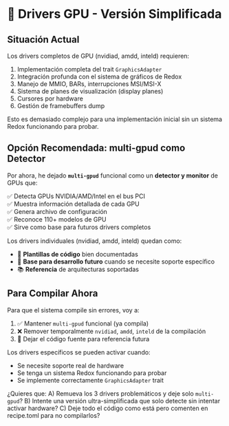 # 🎯 Drivers GPU - Versión Simplificada

## Situación Actual

Los drivers completos de GPU (nvidiad, amdd, inteld) requieren:
1. Implementación completa del trait `GraphicsAdapter`
2. Integración profunda con el sistema de gráficos de Redox
3. Manejo de MMIO, BARs, interrupciones MSI/MSI-X
4. Sistema de planes de visualización (display planes)
5. Cursores por hardware
6. Gestión de framebuffers dump

Esto es demasiado complejo para una implementación inicial sin un sistema Redox funcionando para probar.

## Opción Recomendada: multi-gpud como Detector

Por ahora, he dejado **`multi-gpud`** funcional como un **detector y monitor** de GPUs que:

✅ Detecta GPUs NVIDIA/AMD/Intel en el bus PCI  
✅ Muestra información detallada de cada GPU  
✅ Genera archivo de configuración  
✅ Reconoce 110+ modelos de GPU  
✅ Sirve como base para futuros drivers completos  

Los drivers individuales (nvidiad, amdd, inteld) quedan como:
- 📝 **Plantillas de código** bien documentadas
- 🔧 **Base para desarrollo futuro** cuando se necesite soporte específico
- 📚 **Referencia** de arquitecturas soportadas

## Para Compilar Ahora

Para que el sistema compile sin errores, voy a:

1. ✅ Mantener `multi-gpud` funcional (ya compila)
2. ❌ Remover temporalmente `nvidiad`, `amdd`, `inteld` de la compilación
3. 📝 Dejar el código fuente para referencia futura

Los drivers específicos se pueden activar cuando:
- Se necesite soporte real de hardware
- Se tenga un sistema Redox funcionando para probar
- Se implemente correctamente `GraphicsAdapter` trait

¿Quieres que:
A) Remueva los 3 drivers problemáticos y deje solo `multi-gpud`?
B) Intente una versión ultra-simplificada que solo detecte sin intentar activar hardware?
C) Deje todo el código como está pero comenten en recipe.toml para no compilarlos?

